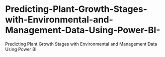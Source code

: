 # Predicting-Plant-Growth-Stages-with-Environmental-and-Management-Data-Using-Power-BI-
Predicting Plant Growth Stages with Environmental  and Management Data Using Power BI 
